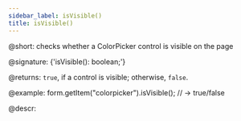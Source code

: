 ```yaml
---
sidebar_label: isVisible()
title: isVisible()
---          
```


@short: checks whether a ColorPicker control is visible on the page

@signature: {'isVisible(): boolean;'}

@returns:
`true`, if a control is visible; otherwise, `false`.

@example:
form.getItem("colorpicker").isVisible(); 
// -> true/false

@descr:
